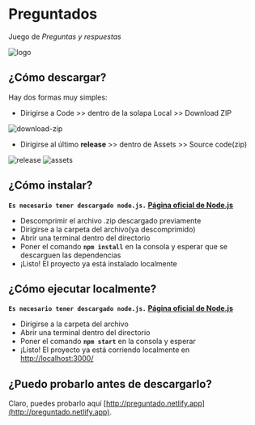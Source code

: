 # Preguntados

Juego de _Preguntas y respuestas_

![logo](https://user-images.githubusercontent.com/63264718/206303959-23b1082d-b84a-4f2c-b5f7-246c8de954b3.png)

## ¿Cómo descargar?

Hay dos formas muy simples: 

* Dirigirse a Code >> dentro de la solapa Local >> Download ZIP

![download-zip](https://user-images.githubusercontent.com/63264718/206304803-37f65141-a0e1-434f-950f-38b7bdacc756.png)

* Dirigirse al último **release** >> dentro de Assets >> Source code(zip)

![release](https://user-images.githubusercontent.com/63264718/206306349-9d3ed7e8-60b4-43b4-95a5-1705b93d391c.png)
![assets](https://user-images.githubusercontent.com/63264718/206306074-9e538981-5d4a-4060-96c0-a7e967ff688e.png)

## ¿Cómo instalar?

**`Es necesario tener descargado node.js.` [Página oficial de Node.js](https://nodejs.org/es/)**

* Descomprimir el archivo .zip descargado previamente
* Dirigirse a la carpeta del archivo(ya descomprimido)
* Abrir una terminal dentro del directorio
* Poner el comando **`npm install`** en la consola y esperar que se descarguen las dependencias
* ¡Listo! El proyecto ya está instalado localmente

## ¿Cómo ejecutar localmente?

**`Es necesario tener descargado node.js.` [Página oficial de Node.js](https://nodejs.org/es/)**

* Dirigirse a la carpeta del archivo
* Abrir una terminal dentro del directorio
* Poner el comando **`npm start`** en la consola y esperar
* ¡Listo! El proyecto ya está corriendo localmente en [http://localhost:3000/](http://localhost:3000/)

## ¿Puedo probarlo antes de descargarlo?

Claro, puedes probarlo aquí [http://preguntado.netlify.app](http://preguntado.netlify.app).

